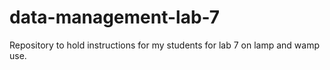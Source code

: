 # data-management-lab-7
Repository to hold instructions for my students for lab 7 on lamp and wamp use.
